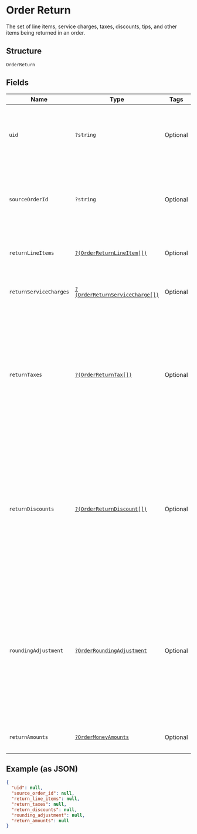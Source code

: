 
# Order Return

The set of line items, service charges, taxes, discounts, tips, and other items being returned in an order.

## Structure

`OrderReturn`

## Fields

| Name | Type | Tags | Description | Getter | Setter |
|  --- | --- | --- | --- | --- | --- |
| `uid` | `?string` | Optional | A unique ID that identifies the return only within this order.<br>**Constraints**: *Maximum Length*: `60` | getUid(): ?string | setUid(?string uid): void |
| `sourceOrderId` | `?string` | Optional | An order that contains the original sale of these return line items. This is unset<br>for unlinked returns. | getSourceOrderId(): ?string | setSourceOrderId(?string sourceOrderId): void |
| `returnLineItems` | [`?(OrderReturnLineItem[])`](../../doc/models/order-return-line-item.md) | Optional | A collection of line items that are being returned. | getReturnLineItems(): ?array | setReturnLineItems(?array returnLineItems): void |
| `returnServiceCharges` | [`?(OrderReturnServiceCharge[])`](../../doc/models/order-return-service-charge.md) | Optional | A collection of service charges that are being returned. | getReturnServiceCharges(): ?array | setReturnServiceCharges(?array returnServiceCharges): void |
| `returnTaxes` | [`?(OrderReturnTax[])`](../../doc/models/order-return-tax.md) | Optional | A collection of references to taxes being returned for an order, including the total<br>applied tax amount to be returned. The taxes must reference a top-level tax ID from the source<br>order. | getReturnTaxes(): ?array | setReturnTaxes(?array returnTaxes): void |
| `returnDiscounts` | [`?(OrderReturnDiscount[])`](../../doc/models/order-return-discount.md) | Optional | A collection of references to discounts being returned for an order, including the total<br>applied discount amount to be returned. The discounts must reference a top-level discount ID<br>from the source order. | getReturnDiscounts(): ?array | setReturnDiscounts(?array returnDiscounts): void |
| `roundingAdjustment` | [`?OrderRoundingAdjustment`](../../doc/models/order-rounding-adjustment.md) | Optional | A rounding adjustment of the money being returned. Commonly used to apply cash rounding<br>when the minimum unit of the account is smaller than the lowest physical denomination of the currency. | getRoundingAdjustment(): ?OrderRoundingAdjustment | setRoundingAdjustment(?OrderRoundingAdjustment roundingAdjustment): void |
| `returnAmounts` | [`?OrderMoneyAmounts`](../../doc/models/order-money-amounts.md) | Optional | A collection of various money amounts. | getReturnAmounts(): ?OrderMoneyAmounts | setReturnAmounts(?OrderMoneyAmounts returnAmounts): void |

## Example (as JSON)

```json
{
  "uid": null,
  "source_order_id": null,
  "return_line_items": null,
  "return_taxes": null,
  "return_discounts": null,
  "rounding_adjustment": null,
  "return_amounts": null
}
```

